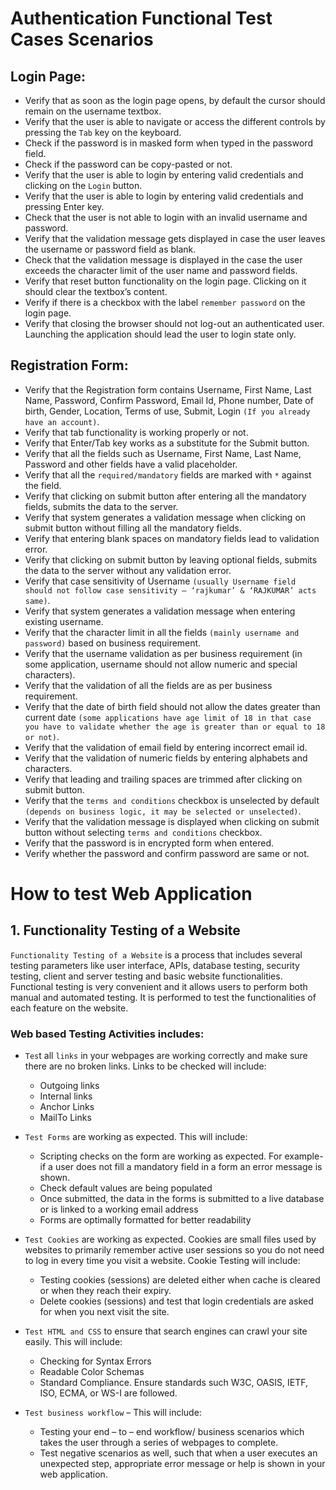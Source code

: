 # Authentication Functional Test Cases Scenarios

## Login Page: 

- Verify that as soon as the login page opens, by default the cursor should remain on the username textbox.
- Verify that the user is able to navigate or access the different controls by pressing the `Tab` key on the keyboard.
- Check if the password is in masked form when typed in the password field.
- Check if the password can be copy-pasted or not.
- Verify that the user is able to login by entering valid credentials and clicking on the `Login` button.
- Verify that the user is able to login by entering valid credentials and pressing Enter key.
- Check that the user is not able to login with an invalid username and password.
- Verify that the validation message gets displayed in case the user leaves the username or password field as blank.
- Check that the validation message is displayed in the case the user exceeds the character limit of the user name and password fields.
- Verify that reset button functionality on the login page. Clicking on it should clear the textbox’s content.
- Verify if there is a checkbox with the label `remember password` on the login page.
- Verify that closing the browser should not log-out an authenticated user. Launching the application should lead the user to login state only.


## Registration Form:

- Verify that the Registration form contains Username, First Name, Last Name, Password, Confirm Password, Email Id, Phone number, Date of birth, Gender, Location, Terms of use, Submit, Login `(If you already have an account)`.
- Verify that tab functionality is working properly or not.
- Verify that Enter/Tab key works as a substitute for the Submit button.
- Verify that all the fields such as Username, First Name, Last Name, Password and other fields have a valid placeholder.
- Verify that all the `required/mandatory` fields are marked with `*` against the field.
- Verify that clicking on submit button after entering all the mandatory fields, submits the data to the server.
- Verify that system generates a validation message when clicking on submit button without filling all the mandatory fields.
- Verify that entering blank spaces on mandatory fields lead to validation error.
- Verify that clicking on submit button by leaving optional fields, submits the data to the server without any validation error.
- Verify that case sensitivity of Username `(usually Username field should not follow case sensitivity – ‘rajkumar’ & ‘RAJKUMAR’ acts same)`.
- Verify that system generates a validation message when entering existing username.
- Verify that the character limit in all the fields `(mainly username and password)` based on business requirement.
- Verify that the username validation as per business requirement (in some application, username should not allow numeric and special characters).
- Verify that the validation of all the fields are as per business requirement.
- Verify that the date of birth field should not allow the dates greater than current date `(some applications have age limit of 18 in that case you have to validate whether the age is greater than or equal to 18 or not)`.
- Verify that the validation of email field by entering incorrect email id.
- Verify that the validation of numeric fields by entering alphabets and characters.
- Verify that leading and trailing spaces are trimmed after clicking on submit button.
- Verify that the `terms and conditions` checkbox is unselected by default `(depends on business logic, it may be selected or unselected)`.
- Verify that the validation message is displayed when clicking on submit button without selecting `terms and conditions` checkbox.
- Verify that the password is in encrypted form when entered.
- Verify whether the password and confirm password are same or not.


# How to test Web Application

## 1. Functionality Testing of a Website
`Functionality Testing of a Website` is a process that includes several testing parameters like user interface, APIs, database testing, security testing, client and server testing and basic website functionalities. Functional testing is very convenient and it allows users to perform both manual and automated testing. It is performed to test the functionalities of each feature on the website.
    
### Web based Testing Activities includes:
- `Tes`t all `links` in your webpages are working correctly and make sure there are no broken links. Links to be checked will include:
  - Outgoing links
  - Internal links
  - Anchor Links
  - MailTo Links
      
- `Test Forms` are working as expected. This will include:
  - Scripting checks on the form are working as expected. For example- if a user does not fill a mandatory field in a form an error message is shown.
  - Check default values are being populated
  - Once submitted, the data in the forms is submitted to a live database or is linked to a working email address
  - Forms are optimally formatted for better readability

- `Test Cookies` are working as expected. Cookies are small files used by websites to primarily remember active user sessions so you do not need to log in every time you visit a website. Cookie Testing will include:
  - Testing cookies (sessions) are deleted either when cache is cleared or when they reach their expiry.
  - Delete cookies (sessions) and test that login credentials are asked for when you next visit the site.
        
- `Test HTML and CSS` to ensure that search engines can crawl your site easily. This will include:
  - Checking for Syntax Errors
  - Readable Color Schemas
  - Standard Compliance. Ensure standards such W3C, OASIS, IETF, ISO, ECMA, or WS-I are followed.
        
- `Test business workflow` – This will include:
  - Testing your end – to – end workflow/ business scenarios which takes the user through a series of webpages to complete.
  - Test negative scenarios as well, such that when a user executes an unexpected step, appropriate error message or help is shown in your web application.
